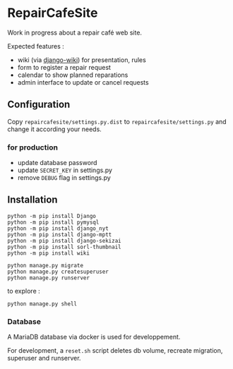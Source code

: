 # RepairCafeSite

Work in progress about a repair café web site.

Expected features :

  - wiki (via [django-wiki](https://github.com/django-wiki/django-wiki)) for presentation, rules
  - form to register a repair request
  - calendar to show planned reparations
  - admin interface to update or cancel requests


## Configuration

Copy `repaircafesite/settings.py.dist` to `repaircafesite/settings.py` and change it according your needs.


### for production

 - update database password
 - update `SECRET_KEY` in settings.py
 - remove `DEBUG` flag in settings.py


## Installation

    python -m pip install Django
    python -m pip install pymysql
    python -m pip install django_nyt
    python -m pip install django-mptt
    python -m pip install django-sekizai
    python -m pip install sorl-thumbnail
    python -m pip install wiki

    python manage.py migrate
    python manage.py createsuperuser
    python manage.py runserver

to explore :

    python manage.py shell


### Database

A MariaDB database via docker is used for developpement.

For development, a `reset.sh` script deletes db volume, recreate migration, superuser and runserver.